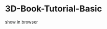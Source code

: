 # 3D-Book-Tutorial-Basic

[show in browser](https://codingstar-jason.github.io/3D-Flip-Book-Tutorial-Basic/)
